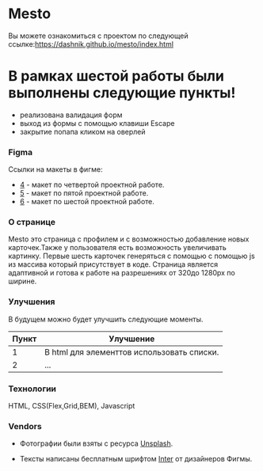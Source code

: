 # Mesto

Вы можете ознакомиться с проектом по следующей ссылке:https://dashnik.github.io/mesto/index.html



# В рамках шестой работы были выполнены следующие пункты!

  - реализована валидация форм
  - выход из формы с помощью клавиши Escape
  - закрытие попапа кликом на оверлей

### Figma

Ссылки на макеты в фигме:

* [4] - макет по четвертой проектной работе.
* [5] - макет по пятой проектной работе.
* [6] - макет по шестой проектной работе.

### О странице

Mesto это страница с профилем и с возможностью добавление новых карточек.Также у пользователя есть возможность увеличивать картинку. Первые шесть карточек генеряться с помощью с помощью js из массива который присутствует в коде. 
Страница является адаптивной и готова к работе на разрешениях от 320до 1280px по ширине.

###  Улучшения

В будущем можно будет улучшить следующие моменты.

| Пункт | Улучшение |
| ------ | ------ |
| 1 | В html для элементтов использовать списки. |
| 2 | ... |


### Технологии

HTML, CSS(Flex,Grid,BEM), Javascript


### Vendors

* Фотографии были взяты с ресурса [Unsplash].
*  Тексты написаны бесплатным шрифтом [Inter] от дизайнеров Фигмы.



   [4]: <https://www.figma.com/file/StZjf8HnoeLdiXS7dYrLAh/JavaScript.-Sprint-4> 
   [5]: <https://www.figma.com/file/nlYpT4VhFiwimn2YlncrcF/JavaScript.-Sprint-5>
   [6]: <https://www.figma.com/file/XNaGNEZD5NEjeyJzAT4gMb/JavaScript.-Sprint-6>
   [Unsplash]: <https://unsplash.com/>
   [Inter]: <https://rsms.me/inter/>



 

